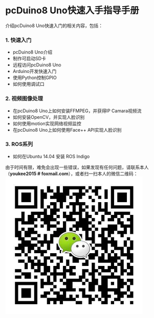 # pcDuino8 Uno快速入手指导手册 
介绍pcDuino8 Uno快速入门的相关内容，包括：

### 1. 快速入门
- pcDuino8 Uno介绍
- 制作可启动SD卡
- 远程访问pcDuino8 Uno
- Arduino开发快速入门
- 使用Python控制GPIO
- 如何使用调试口

### 2. 视频图像处理
- 在pcDuino8 Uno上如何安装FFMPEG，并获得IP Camara视频流
- 如何安装OpenCV，并实现人脸识别
- 如何使用motion实现网络视频监控
- 在pcDuino8 Uno上如何使用Face++ API实现人脸识别

### 3. **ROS系列**
- 如何在Ubuntu 14.04 安装 ROS Indigo

由于时间有限，难免会出现一些错误，如果发现有任何问题，请联系本人（**youkee2015 # foxmail.com**），或者扫一扫本人的微信二维码：
![](images/mmcode.png)

